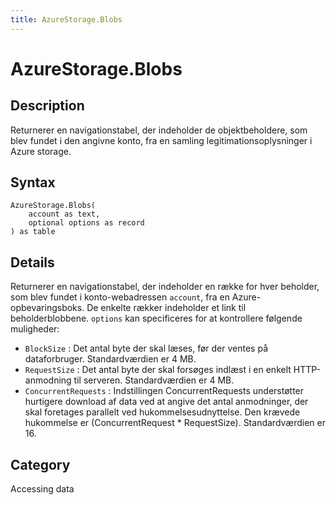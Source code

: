 ```yaml
---
title: AzureStorage.Blobs
---
```


# AzureStorage.Blobs


## Description

Returnerer en navigationstabel, der indeholder de objektbeholdere, som blev fundet i den angivne konto, fra en samling legitimationsoplysninger i Azure storage.


## Syntax

```powerquery
AzureStorage.Blobs(
    account as text,
    optional options as record
) as table
```


## Details

Returnerer en navigationstabel, der indeholder en række for hver beholder, som blev fundet i konto-webadressen <code>account</code>, fra en Azure-opbevaringsboks. De enkelte rækker indeholder et link til beholderblobbene. <code>options</code> kan specificeres for at kontrollere følgende muligheder:    <ul><li><code>BlockSize</code> : Det antal byte der skal l&#230;ses, f&#248;r der ventes p&#229; dataforbruger. Standardv&#230;rdien er 4 MB.</li><li><code>RequestSize</code> : Det antal byte der skal fors&#248;ges indl&#230;st i en enkelt HTTP-anmodning til serveren. Standardv&#230;rdien er 4 MB.</li><li><code>ConcurrentRequests</code> : Indstillingen ConcurrentRequests underst&#248;tter hurtigere download af data ved at angive det antal anmodninger, der skal foretages parallelt ved hukommelsesudnyttelse. Den kr&#230;vede hukommelse er (ConcurrentRequest \* RequestSize). Standardv&#230;rdien er 16.</li></ul>



## Category
Accessing data
